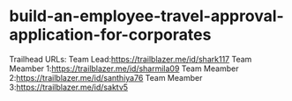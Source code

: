 # build-an-employee-travel-approval-application-for-corporates
Trailhead URLs:
Team Lead:https://trailblazer.me/id/shark117
Team Meamber 1:https://trailblazer.me/id/sharmila09
Team Meamber 2:https://trailblazer.me/id/santhiya76
Team Meamber 3:https://trailblazer.me/id/saktv5
